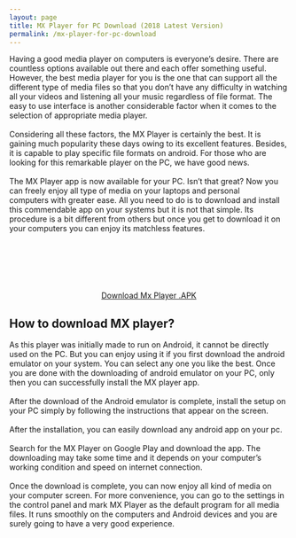 ```yaml
---
layout: page
title: MX Player for PC Download (2018 Latest Version)
permalink: /mx-player-for-pc-download
---
```


<script async src="//pagead2.googlesyndication.com/pagead/js/adsbygoogle.js"></script>
<!-- Esnek -->
<ins class="adsbygoogle"
     style="display:block"
     data-ad-client="ca-pub-7942429830883405"
     data-ad-slot="5130793994"
     data-ad-format="auto"></ins>
<script>
(adsbygoogle = window.adsbygoogle || []).push({});
</script>
Having a good media player on computers is everyone’s desire. There are countless options available
out there and each offer something useful. However, the best media player for you is the one that can
support all the different type of media files so that you don’t have any difficulty in watching all your
videos and listening all your music regardless of file format. The easy to use interface is another
considerable factor when it comes to the selection of appropriate media player.<br><br>
Considering all these factors, the MX Player is certainly the best. It is gaining much popularity these days
owing to its excellent features. Besides, it is capable to play specific file formats on android. For those
who are looking for this remarkable player on the PC, we have good news.<br><br>
The MX Player app is now available for your PC. Isn’t that great? Now you can freely enjoy all type of
media on your laptops and personal computers with greater ease. All you need to do is to download and
install this commendable app on your systems but it is not that simple. Its procedure is a bit different
from others but once you get to download it on your computers you can enjoy its matchless features.
<center>
<script async src="//pagead2.googlesyndication.com/pagead/js/adsbygoogle.js"></script>
<!-- Baglanti20090 -->
<ins class="adsbygoogle"
     style="display:inline-block;width:200px;height:90px"
     data-ad-client="ca-pub-7942429830883405"
     data-ad-slot="9116964791"></ins>
<script>
(adsbygoogle = window.adsbygoogle || []).push({});
</script>
</center>
<center><a href="https://mxplayer.plusapkz.com/mx-player-download">Download Mx Player .APK</a></center>
<h2>How to download MX player?</h2>
As this player was initially made to run on Android, it cannot be directly used on the PC. But you can
enjoy using it if you first download the android emulator on your system. You can select any one you like
the best. Once you are done with the downloading of android emulator on your PC, only then you can
successfully install the MX player app.<br><br>
After the download of the Android emulator is complete, install the setup on your PC simply by
following the instructions that appear on the screen.<br><br>
After the installation, you can easily download any android app on your pc.<br><br>
Search for the MX Player on Google Play and download the app. The downloading may take some time
and it depends on your computer’s working condition and speed on internet connection.<br><br>
Once the download is complete, you can now enjoy all kind of media on your computer screen. For
more convenience, you can go to the settings in the control panel and mark MX Player as the default
program for all media files. It runs smoothly on the computers and Android devices and you are surely
going to have a very good experience.
<center>
<script async src="//pagead2.googlesyndication.com/pagead/js/adsbygoogle.js"></script>
<!-- 336 -->
<ins class="adsbygoogle"
     style="display:inline-block;width:336px;height:280px"
     data-ad-client="ca-pub-7942429830883405"
     data-ad-slot="9585734309"></ins>
<script>
(adsbygoogle = window.adsbygoogle || []).push({});
</script>
</center>
